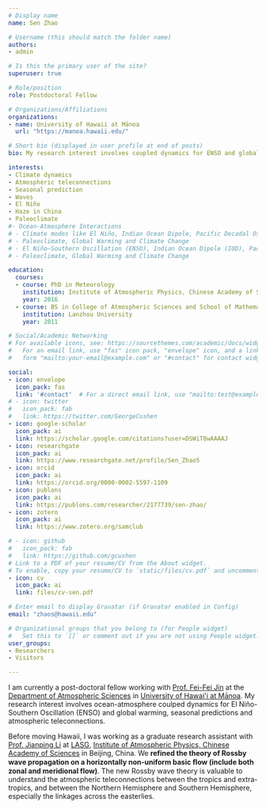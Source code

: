 ```yaml
---
# Display name
name: Sen Zhao

# Username (this should match the folder name)
authors:
- admin

# Is this the primary user of the site?
superuser: true

# Role/position
role: Postdoctoral Fellow

# Organizations/Affiliations
organizations:
- name: University of Hawaii at Mānoa
  url: "https://manoa.hawaii.edu/"

# Short bio (displayed in user profile at end of posts)
bio: My research interest involves coupled dynamics for ENSO and global warming, and atmospheric teleconnections.

interests:
- Climate dynamics
- Atmospheric teleconnections
- Seasonal prediction
- Waves
- El Niño
- Haze in China
- Paleoclimate
#- Ocean-Atmosphere Interactions
# - Climate modes like El Niño, Indian Ocean Dipole, Pacific Decadal Oscillation
# - Paleoclimate, Global Warming and Climate Change
# - El Niño–Southern Oscillation (ENSO), Indian Ocean Dipole (IOD), Pacific Decadal Oscillation (PDO)
# - Paleoclimate, Global Warming and Climate Change

education:
  courses:
  - course: PhD in Meteorology
    institution: Institute of Atmospheric Physics, Chinese Academy of Sciences
    year: 2016
  - course: BS in College of Atmospheric Sciences and School of Mathematics and Statistics
    institution: Lanzhou University
    year: 2011

# Social/Academic Networking
# For available icons, see: https://sourcethemes.com/academic/docs/widgets/#icons
#   For an email link, use "fas" icon pack, "envelope" icon, and a link in the
#   form "mailto:your-email@example.com" or "#contact" for contact widget.

social:
- icon: envelope
  icon_pack: fas
  link: '#contact'  # For a direct email link, use "mailto:test@example.org".
# - icon: twitter
#   icon_pack: fab
#   link: https://twitter.com/GeorgeCushen
- icon: google-scholar
  icon_pack: ai
  link: https://scholar.google.com/citations?user=DSWiT8wAAAAJ
- icon: researchgate
  icon_pack: ai
  link: https://www.researchgate.net/profile/Sen_Zhao5
- icon: orcid
  icon_pack: ai
  link: https://orcid.org/0000-0002-5597-1109
- icon: publons
  icon_pack: ai
  link: https://publons.com/researcher/2177739/sen-zhao/
- icon: zotero
  icon_pack: ai
  link: https://www.zotero.org/samclub

# - icon: github
#   icon_pack: fab
#   link: https://github.com/gcushen
# Link to a PDF of your resume/CV from the About widget.
# To enable, copy your resume/CV to `static/files/cv.pdf` and uncomment the lines below.  
- icon: cv
  icon_pack: ai
  link: files/cv-sen.pdf

# Enter email to display Gravatar (if Gravatar enabled in Config)
email: "zhaos@hawaii.edu"

# Organizational groups that you belong to (for People widget)
#   Set this to `[]` or comment out if you are not using People widget.
user_groups:
- Researchers
- Visitors

---
```


I am currently a post-doctoral fellow working with [Prof. Fei-Fei Jin](http://www.soest.hawaii.edu/met/Faculty/jff/Jin_feifei02010Jf.htm) at the [Department of Atmospheric Sciences](http://www.soest.hawaii.edu/atmo/) in [University of Hawai'i at Mānoa](http://manoa.hawaii.edu/).
My research interest involves ocean-atmosphere coulped dynamics for El Niño-Southern Oscillation (ENSO) and global warming, seasonal predictions and atmospheric teleconnections.

Before moving Hawaii, I was working as a graduate research assistant with [Prof. Jianping Li](http://ljp.gcess.cn/dct/page/65544) at [LASG](http://www.lasg.ac.cn/english/), [Institute of Atmospheric Physics, Chinese Academy of Sciences](http://www.iap.cas.cn/) in Beijing, China. We **refined the theory of Rossby wave propagation on a horizontally non-uniform basic ﬂow (include both zonal and meridional flow)**. The new Rossby wave theory is valuable to understand the atmospheric teleconnections between the tropics and extra-tropics, and between the Northern Hemisphere and Southern Hemisphere, especially the linkages across the easterlies.

